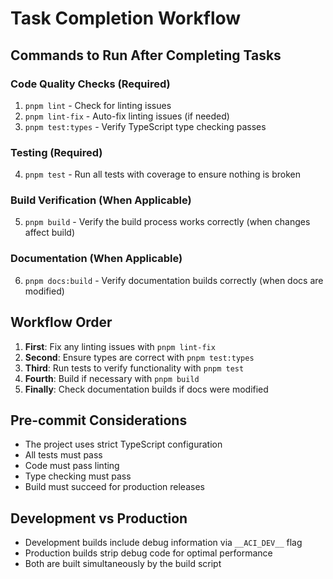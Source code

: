 # Task Completion Workflow

## Commands to Run After Completing Tasks

### Code Quality Checks (Required)

1. `pnpm lint` - Check for linting issues
2. `pnpm lint-fix` - Auto-fix linting issues (if needed)
3. `pnpm test:types` - Verify TypeScript type checking passes

### Testing (Required)

4. `pnpm test` - Run all tests with coverage to ensure nothing is broken

### Build Verification (When Applicable)

5. `pnpm build` - Verify the build process works correctly (when changes affect build)

### Documentation (When Applicable)

6. `pnpm docs:build` - Verify documentation builds correctly (when docs are modified)

## Workflow Order

1. **First**: Fix any linting issues with `pnpm lint-fix`
2. **Second**: Ensure types are correct with `pnpm test:types`
3. **Third**: Run tests to verify functionality with `pnpm test`
4. **Fourth**: Build if necessary with `pnpm build`
5. **Finally**: Check documentation builds if docs were modified

## Pre-commit Considerations

- The project uses strict TypeScript configuration
- All tests must pass
- Code must pass linting
- Type checking must pass
- Build must succeed for production releases

## Development vs Production

- Development builds include debug information via `__ACI_DEV__` flag
- Production builds strip debug code for optimal performance
- Both are built simultaneously by the build script
